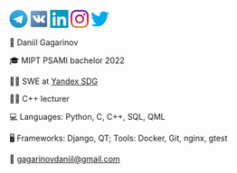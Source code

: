 [![Foo](icons/telegram32.png)](https://t.me/yaishenka) [![Foo](icons/vk32.png)](https://vk.com/ya1shenka) [![Foo](icons/linkedin32.png)](https://www.linkedin.com/in/daniil-gagarinov-29467316b/) [![Foo](icons/instagram32.png)](https://www.instagram.com/ya1shenka/) [![Foo](icons/twitter32.png)](https://twitter.com/yaishenka)

:man: Daniil Gagarinov

:mortar_board: MIPT PSAMI bachelor 2022

:man_technologist: SWE at [Yandex SDG](https://sdg.yandex.com)

:man_teacher: C++ lecturer 

:computer: Languages: Python, C, C++, SQL, QML

:desktop_computer: Frameworks: Django, QT; Tools: Docker, Git, nginx, gtest

:email: gagarinovdaniil@gmail.com


